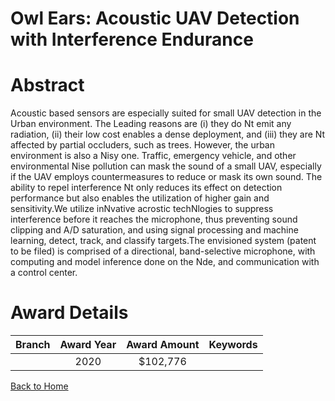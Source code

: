 
Owl Ears: Acoustic UAV Detection with Interference Endurance
============================================================

# Abstract


Acoustic based sensors are especially suited for small UAV detection in the Urban environment. The Leading reasons are (i) they do Nt emit any radiation, (ii) their low cost enables a dense deployment, and (iii) they are Nt affected by partial occluders, such as trees. However, the urban environment is also a Nisy one. Traffic, emergency vehicle, and other environmental Nise pollution can mask the sound of a small UAV, especially if the UAV employs countermeasures to reduce or mask its own sound. The ability to repel interference Nt only reduces its effect on detection performance but also enables the utilization of higher gain and sensitivity.We utilize inNvative acrostic techNlogies to suppress interference before it reaches the microphone, thus preventing sound clipping and A/D saturation, and using signal processing and machine learning, detect, track, and classify targets.The envisioned system (patent to be filed) is comprised of a directional, band-selective microphone, with computing and model inference done on the Nde, and communication with a control center.  

# Award Details

|Branch|Award Year|Award Amount|Keywords|
| :---: | :---: | :---: | :---: |
||2020|$102,776||
  
  


[Back to Home](https://github.com/chrischow/dod_sbir_awards/Reports/JT/#603)